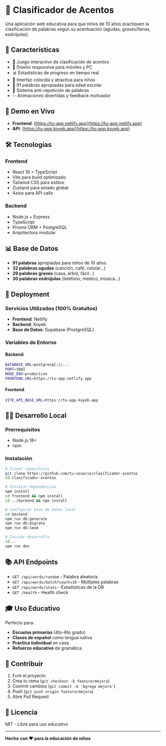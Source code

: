 # 🎯 Clasificador de Acentos

Una aplicación web educativa para que niños de 10 años practiquen la clasificación de palabras según su acentuación (agudas, graves/llanas, esdrújulas).

## 🌟 Características

- 🎯 Juego interactivo de clasificación de acentos
- 📱 Diseño responsive para móviles y PC
- 📊 Estadísticas de progreso en tiempo real
- 🎨 Interfaz colorida y atractiva para niños
- 🚀 91 palabras apropiadas para edad escolar
- 🔄 Sistema anti-repetición de palabras
- ✨ Animaciones divertidas y feedback motivador

## 🚀 Demo en Vivo

- **Frontend**: [https://tu-app.netlify.app](https://tu-app.netlify.app)
- **API**: [https://tu-app.koyeb.app](https://tu-app.koyeb.app)

## 🛠️ Tecnologías

### Frontend
- React 18 + TypeScript
- Vite para build optimizado
- Tailwind CSS para estilos
- Zustand para estado global
- Axios para API calls

### Backend
- Node.js + Express
- TypeScript
- Prisma ORM + PostgreSQL
- Arquitectura modular

## 📊 Base de Datos

- **91 palabras** apropiadas para niños de 10 años
- **32 palabras agudas** (canción, café, celular...)
- **29 palabras graves** (casa, árbol, fácil...)
- **30 palabras esdrújulas** (teléfono, médico, música...)

## 🚀 Deployment

### Servicios Utilizados (100% Gratuitos)
- **Frontend**: Netlify
- **Backend**: Koyeb
- **Base de Datos**: Supabase (PostgreSQL)

### Variables de Entorno

#### Backend
```bash
DATABASE_URL=postgresql://...
PORT=3001
NODE_ENV=production
FRONTEND_URL=https://tu-app.netlify.app
```

#### Frontend
```bash
VITE_API_BASE_URL=https://tu-app.koyeb.app
```

## 🏃‍♂️ Desarrollo Local

### Prerrequisitos
- Node.js 18+
- npm

### Instalación
```bash
# Clonar repositorio
git clone https://github.com/tu-usuario/clasificador-acentos
cd clasificador-acentos

# Instalar dependencias
npm install
cd frontend && npm install
cd ../backend && npm install

# Configurar base de datos local
cd backend
npm run db:generate
npm run db:migrate
npm run db:seed

# Iniciar desarrollo
cd ..
npm run dev
```

## 📚 API Endpoints

- `GET /api/words/random` - Palabra aleatoria
- `GET /api/words/batch?count=10` - Múltiples palabras
- `GET /api/words/stats` - Estadísticas de la DB
- `GET /health` - Health check

## 🎓 Uso Educativo

Perfecto para:
- **Escuelas primarias** (4to-6to grado)
- **Clases de español** como lengua nativa
- **Práctica individual** en casa
- **Refuerzo educativo** de gramática

## 🤝 Contribuir

1. Fork el proyecto
2. Crea tu rama (`git checkout -b feature/mejora`)
3. Commit cambios (`git commit -m 'Agrega mejora'`)
4. Push (`git push origin feature/mejora`)
5. Abre Pull Request

## 📄 Licencia

MIT - Libre para uso educativo

---

**Hecho con ❤️ para la educación de niños**